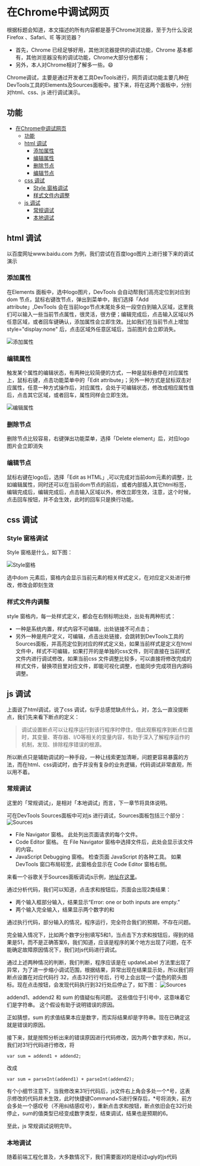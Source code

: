 # 在Chrome中调试网页

根据标题会知道，本文描述的所有内容都是基于Chrome浏览器，至于为什么没说Firefox 、Safari、IE 等浏览器？
- 首先，Chrome 已经足够好用，其他浏览器提供的调试功能，Chrome 基本都有，其他浏览器没有的调试功能，Chrome大部分也都有；
- 另外，本人对Chrome相对了解多一些。😄

Chrome调试，主要是通过开发者工具DevTools进行，网页调试功能主要几种在DevTools工具的Elements及Sources面板中。接下来，将在这两个面板中，分别对html、css、js 进行调试演示。


## 功能

<!-- TOC -->

- [在Chrome中调试网页](#在chrome中调试网页)
  - [功能](#功能)
  - [html 调试](#html-调试)
    - [添加属性](#添加属性)
    - [编辑属性](#编辑属性)
    - [删除节点](#删除节点)
    - [编辑节点](#编辑节点)
  - [css 调试](#css-调试)
    - [Style 窗格调试](#style-窗格调试)
    - [样式文件内调整](#样式文件内调整)
  - [js 调试](#js-调试)
    - [常规调试](#常规调试)
    - [本地调试](#本地调试)

<!-- /TOC -->

## html 调试

以百度网址www.baidu.com 为例，我们尝试在百度logo图片上进行接下来的调试演示
### 添加属性

在Elements 面板中，选中logo图片，DevTools 会自动帮我们高亮定位到对应到dom 节点，鼠标右键改节点，弹出到菜单中，我们选择「Add attribute」,DevTools 会在当前logo节点末尾处多处一段空白到输入区域，这里我们可以输入一些当前节点属性，很灵活，很方便；编辑完成后，点击输入区域以外任意区域，或者回车键确认，添加属性会立即生效。比如我们在当前节点上增加style="display:none" 后，点击区域外任意区域后，当前图片会立即消失。

![添加属性](./../../images/fe-debug/html-add-attr.png)

### 编辑属性

触发某个属性的编辑状态，有两种比较简便的方式，一种是鼠标悬停在对应属性上，鼠标右键，点击功能菜单中的「Edit attribute」；另外一种方式是鼠标双击对应属性，任意一种方式操作后，对应属性，会处于可编辑状态，修改成相应属性值后，点击其它区域，或者回车，属性同样会立即生效。

![编辑属性](./../../images/fe-debug/htmt-edit-attr.png)

### 删除节点

删除节点比较容易，右键弹出功能菜单，选择「Delete element」后，对应logo 图片会立即消失

### 编辑节点

鼠标右键在logo后，选择「Edit as HTML」,可以完成对当前dom元素的调整，比如编辑属性，同时还可以在当前dom节点的前后，或者内部插入其它html标签，编辑完成后，编辑完成后，点击输入区域以外，修改立即生效，注意，这个时候，点击回车按钮，并不会生效，此时的回车只是换行功能。


## css 调试

### Style 窗格调试

Style 窗格是什么，如下图：

![Style窗格](./../../images/fe-debug/styles-pane.png)

选中dom 元素后，窗格内会显示当前元素的相关样式定义，在对应定义处进行修改，修改会即刻生效


### 样式文件内调整

style 窗格内，每一处样式定义，都会在右侧标明出处，出处有两种形式：
- 一种是系统内置，样式内容不可编辑，出处链接不可点击；
- 另外一种是用户定义，可编辑，点击出处链接，会跳转到DevTools工具的Sources面板，并高亮定位到对应的样式定义处，如果当前样式是定义在html文件中，样式不可编辑，如果打开的是单独的css文件，则可直接在当前样式文件内进行调试修改，如果当前css 文件调整比较多，可以直接将修改完成的样式文件，替换项目里对应文件，即能可视化调整，也能同步完成项目内源码调整。

## js 调试

上面说了html调试，说了css 调试，似乎总感觉缺点什么，对，怎么一直没提断点，我们先来看下断点的定义：
>调试设置断点可以让程序运行到该行程序时停住，借此观察程序到断点位置时，其变量、寄存器、I/O等相关的变量内容，有助于深入了解程序运作的机制，发现、排除程序错误的根源。

所以断点只是辅助调试的一种手段，一种让线索更加清晰，问题更容易暴露的方法，而在html、css调试时，由于并没有复杂的业务逻辑，代码调试非常直观，所以用不着。

### 常规调试

这里的「常规调试」，是相对「本地调试」而言，下一章节将具体说明。

可在DevTools Sources面板中可对js 进行调试，Sources面板包括三个部分：
![Sources](./../../images/fe-debug/sources-panel.png)

- File Navigator 窗格。 此处列出页面请求的每个文件。
- Code Editor 窗格。 在 File Navigator 窗格中选择文件后，此处会显示该文件的内容。
- JavaScript Debugging 窗格。 检查页面 JavaScript 的各种工具。 如果 DevTools 窗口布局较宽，此窗格会显示在 Code Editor 窗格右侧。

来看一个谷歌关于Sources面板调试js示例，[地址在这里](https://googlechrome.github.io/devtools-samples/debug-js/get-started)。

通过分析代码，我们可以知道，点击求和按钮后，页面会出现2类结果：
- 两个输入框部分输入，结果显示“Error: one or both inputs are empty.”
- 两个输入完全输入，结果显示两个数字的和

通过执行代码，部分输入的情况，程序运行，完全符合我们的预期，不存在问题。

完全输入情况下，比如两个数字分别填写5和1，当点击下方求和按钮后，得到的结果是51，而不是正确答案6，我们知道，应该是程序的某个地方出现了问题，在不能确定故障原因情况下，我们对js代码进行调试。

通过上述两种情况的判断，我们判断，程序应该是在 updateLabel 方法里出现了异常，为了进一步缩小调试范围，根据结果，异常出现在结果显示处，所以我们将断点设置在对应代码行 32，点击32行行号后，行号上会出现一个蓝色的箭头图标。现在点击按钮，会发现代码执行到32行处后停止了，如下图：
![Sources](./../../images/fe-debug/sources-panel-breakpoint.png)

addend1、addend2 和 sum 的值疑似有问题。 这些值位于引号中，这意味着它们是字符串。 这个假设有助于说明错误的原因。

正如猜想，sum 的求值结果本应是数字，而实际结果却是字符串。现在已确定这就是错误的原因。

接下来，就是按照分析出来的错误原因进行代码修改，因为两个数字求和，所以，我们对31行代码进行修改，将
```
var sum = addend1 + addend2;
```
改成
```
var sum = parseInt(addend1) + parseInt(addend2);
```

有个小细节注意下，当我修改来31行代码后，js文件右上角会多处一个*号，这表示修改的代码并未生效，此时快捷键Command+S进行保存后，*号将消失，前方会多处一个感叹号（不用纠结感叹号），重新点击求和按钮，断点依旧会在32行处停止，sum的值类型已经变成数字类型，结束调试，结果也是预期的6。

至此，js 常规调试说明完毕。

### 本地调试

随着前端工程化普及，大多数情况下，我们需要面对的是经过ugly的js代码
